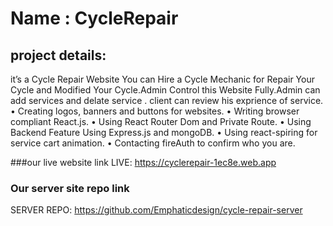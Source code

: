 # Name : CycleRepair
## project details:
it’s a Cycle Repair Website You can Hire a Cycle Mechanic for
Repair Your Cycle and Modified Your Cycle.Admin Control this Website Fully.Admin can add services and delate service . 
client can review his exprience of service.
• Creating logos, banners and buttons for websites.
• Writing browser compliant React.js.
• Using React Router Dom and Private Route.
• Using Backend Feature Using Express.js and mongoDB.
• Using react-spiring for service cart animation.
• Contacting fireAuth to confirm who you are.

###our live website link
LIVE: https://cyclerepair-1ec8e.web.app

### Our server site repo link
SERVER REPO: https://github.com/Emphaticdesign/cycle-repair-server
